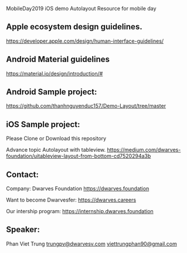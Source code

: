 MobileDay2019 iOS demo Autolayout
Resource for mobile day

## Apple ecosystem design guidelines.
https://developer.apple.com/design/human-interface-guidelines/

## Android Material guidelines
https://material.io/design/introduction/#


## Android Sample project:
https://github.com/thanhnguyenduc157/Demo-Layout/tree/master

## iOS Sample project:
Please Clone or Download this repository

Advance topic Autolayout with tableview.
https://medium.com/dwarves-foundation/uitableview-layout-from-bottom-cd7520294a3b

## Contact:
Company: Dwarves Foundation
https://dwarves.foundation

Want to become Dwarvesfer:
https://dwarves.careers

Our intership program:
https://internship.dwarves.foundation

## Speaker:
Phan Viet Trung
trungpv@dwarvesv.com
viettrungphan90@gmail.com

